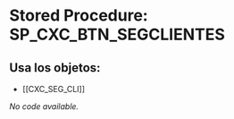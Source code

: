 # Stored Procedure: SP_CXC_BTN_SEGCLIENTES

## Usa los objetos:
- [[CXC_SEG_CLI]]

*No code available.*
